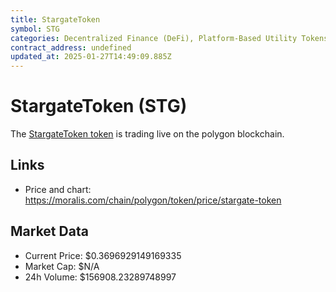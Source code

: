 ```yaml
---
title: StargateToken
symbol: STG
categories: Decentralized Finance (DeFi), Platform-Based Utility Tokens
contract_address: undefined
updated_at: 2025-01-27T14:49:09.885Z
---
```


# StargateToken (STG)
The [StargateToken token](https://moralis.com/chain/polygon/token/price/stargate-token) is trading live on the polygon blockchain.

## Links
- Price and chart: https://moralis.com/chain/polygon/token/price/stargate-token

## Market Data
- Current Price: $0.3696929149169335
- Market Cap: $N/A
- 24h Volume: $156908.23289748997
